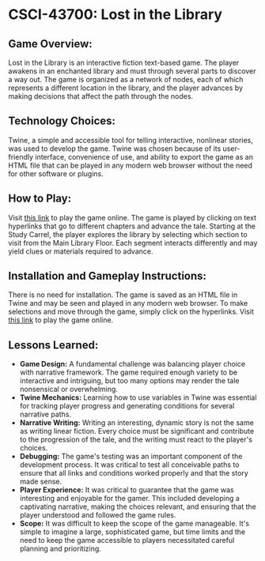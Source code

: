 # CSCI-43700: Lost in the Library

## Game Overview:
Lost in the Library is an interactive fiction text-based game. The player awakens in an enchanted library and must through several parts to discover a way out. The game is organized as a network of nodes, each of which represents a different location in the library, and the player advances by making decisions that affect the path through the nodes.

## Technology Choices:
Twine, a simple and accessible tool for telling interactive, nonlinear stories, was used to develop the game. Twine was chosen because of its user-friendly interface, convenience of use, and ability to export the game as an HTML file that can be played in any modern web browser without the need for other software or plugins.

## How to Play:
Visit [this link](https://google.com) to play the game online.
The game is played by clicking on text hyperlinks that go to different chapters and advance the tale. Starting at the Study Carrel, the player explores the library by selecting which section to visit from the Main Library Floor. Each segment interacts differently and may yield clues or materials required to advance.

## Installation and Gameplay Instructions:
There is no need for installation. The game is saved as an HTML file in Twine and may be seen and played in any modern web browser. To make selections and move through the game, simply click on the hyperlinks. Visit [this link](https://google.com) to play the game online.

## Lessons Learned:
 - **Game Design:** A fundamental challenge was balancing player choice with narrative framework. The game required enough variety to be interactive and intriguing, but too many options may render the tale nonsensical or overwhelming.
 - **Twine Mechanics:** Learning how to use variables in Twine was essential for tracking player progress and generating conditions for several narrative paths.
 - **Narrative Writing:** Writing an interesting, dynamic story is not the same as writing linear fiction. Every choice must be significant and contribute to the progression of the tale, and the writing must react to the player's choices.
 - **Debugging:** The game's testing was an important component of the development process. It was critical to test all conceivable paths to ensure that all links and conditions worked properly and that the story made sense.
 - **Player Experience:** It was critical to guarantee that the game was interesting and enjoyable for the gamer. This included developing a captivating narrative, making the choices relevant, and ensuring that the player understood and followed the game rules.
 - **Scope:** It was difficult to keep the scope of the game manageable. It's simple to imagine a large, sophisticated game, but time limits and the need to keep the game accessible to players necessitated careful planning and prioritizing.
